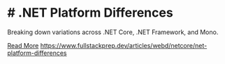# # .NET Platform Differences

Breaking down variations across .NET Core, .NET Framework, and Mono.

[Read More](https://www.fullstackprep.dev/articles/webd/netcore/net-platform-differences) https://www.fullstackprep.dev/articles/webd/netcore/net-platform-differences